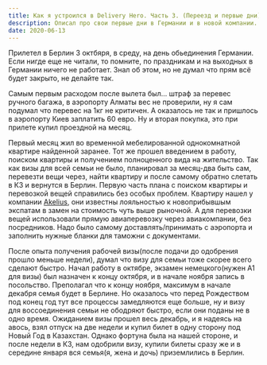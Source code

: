 ```yaml
---
title: Как я устроился в Delivery Hero. Часть 3. (Переезд и первые дни)
description: Описал про свои первые дни в Германии и в новой компании.
date: 2020-06-13
---
```


Прилетел в Берлин 3 октбяря, в среду, на день обьединения Германии. Если нигде еще не читали, то помните, по праздникам и на выходных в Германии ничего не работает. Знал об этом, но не думал что прям всё будет закрыто, не делайте так.

Самым первым расходом после вылета был... штраф за перевес ручного багажа, в аэропорту Алматы вес не проверили, ну я сам подумал что перевес на 1кг не критичен. А оказалось не так и пришлось в аэропорту Киев заплатить 60 евро. Ну и вторая покупка, это при прилете купил проездной на месяц.

Первый месяц жил во временной мебелированной однокомнатной квартире найденной заранее. Тот же прошел введением в работу, поиском квартиры и получением полноценного вида на жительство. Так как визы для всей семьи не было, планировал за месяц-два быть сам, перевезти вещи через, найти квартиру и после самому обратно слетать в КЗ и вернутся в Берлин. Первую часть плана с поиском квартиры и перевозкой вещей справились без особых проблем. Квартиру нашел у компании [Akelius](https://rent.akelius.com/en/search/germany/apartment/berlin), они известны лояльностью к новоприбывшым экспатам в замен на стоимость чуть выше рыночной. А для перевозки вещей использовали прямую авиаперевозку через авиакомпании, без посредников. Надо было самому доставлять/принимать с аэропорта и заполнить нужные бланки для таможни с документами.

После опыта получения рабочей визы(после подачи до одобрения прошло меньше недели), думал что визу для семьи тоже скорее всего сделают быстро. Начал работу в октябре, экзамен немецкого(нужен A1 для визы) был назначен к концу октября, и в начале ноября запись в посольство. Преполагал что к концу ноября, максимум в начале декабря семья будет в Берлине. Но оказалось что перед Рождеством под конец год тут все процессы замедляются еще больше, ну и визу для воссоединения семьи не ободряют быстро, если они поданы не в одно время. Ожиданием визы прошел весь декабрь, и я надеясь на авось, взял отпуск на две недели и купил билет в одну сторону под Новый Год в Казахстан. Однако фортуна была на нашей стороне, и после недели в КЗ, нам одобрили визу, купили билеты сразу же и в середине января вся семья(я, жена и дочь) приземлились в Берлин.
